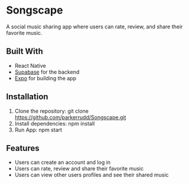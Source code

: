 # Songscape

A social music sharing app where users can rate, review, and share their favorite music.

## Built With

- React Native
- [Supabase](https://supabase.io/) for the backend
- [Expo](https://expo.io/) for building the app

## Installation

1. Clone the repository: git clone https://github.com/parkerrudd/Songscape.git
2. Install dependencies: npm install
3. Run App: npm start

## Features

- Users can create an account and log in
- Users can rate, review and share their favorite music
- Users can view other users profiles and see their shared music

